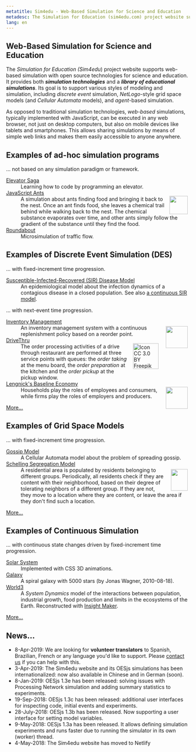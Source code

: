 ```yaml
---
metatitle: Sim4edu - Web-Based Simulation for Science and Education
metadesc: The Simulation for Education (sim4edu.com) project website supports web-based simulation with open source technologies for science and education.
lang: en
---
```

<main>
<section class="description"><h1>Web-Based Simulation for Science and Education</h1>
<div>
     <p>The <em>Simulation for Education (Sim4edu</em>) project website supports web-based simulation
      with open source technologies for science and education. It provides both <b><i>simulation
       technologies</i></b> and a <b><i>library of educational simulations</i></b>. Its goal is to support various
      styles of modeling and simulation, including <em>discrete event</em> simulation,
      <em>NetLogo</em>-style grid space models (and <em>Cellular Automata</em> models), and
      <em>agent</em>-based simulation.</p>
     <p>As opposed to traditional simulation technologies, <em>web-based</em> simulations,
      typically implemented with JavaScript, can be executed in any web browser, not just on desktop
      computers, but also on mobile devices like tablets and smartphones. This allows sharing
      simulations by means of simple web links and makes them easily accessible to anyone anywhere.
     </p>
    </div>
   </section>
   <section class="sim-category" id="ad-hoc-sim">
    <h2>Examples of ad-hoc simulation programs</h2>
    <p>... not based on any simulation paradigm or framework.</p>
    <dl>
     <dt><a href="http://play.elevatorsaga.com">Elevator Saga</a></dt>
     <dd>Learning how to code by programming an elevator.</dd>
     <dt><a href="http://www.natureincode.com/code/various/ants.html">JavaScript Ants</a></dt>
     <dd><img src="img/ant.svg" style="float:right; margin: 0 6px 0 1em;" width="50" id="ant" />A simulation about ants finding food and bringing it back to the nest. Once an ant finds food, she leaves a chemical trail behind while walking back to the nest. The chemical substance evaporates over time, and other ants simply follow the gradient of the substance until they find the food.</dd>
     <dt><a href="http://www.traffic-simulation.de/">Roundabout</a></dt>
     <dd>Microsimulation of traffic flow.</dd>
    </dl>
   </section>
   <section class="sim-category" id="DES">
    <h2>Examples of Discrete Event Simulation (DES) </h2>
    <p>... with fixed-increment time progression.</p>
    <dl>
     <dt><a href="sims/25/index.html">Susceptible-Infected-Recovered (SIR) Disease Model</a></dt>
     <dd>An epidemiological model about the infection dynamics of a contagious disease in a closed population.
      See also <a href="https://insightmaker.com/insight/2944/SIR-Model">a continuous SIR model</a>.</dd>
    </dl>
    <p>... with next-event time progression.</p>
    <dl>
     <dt><a href="sims/4/index.html">Inventory Management</a></dt><dd><img src="img/forklift.svg" style="float:right; margin: 4px 6px 0 1em;" width="60" />An inventory
     management system with a continuous replenishment policy based on a reorder point.</dd>
     <dt><a href="sims/10/index.html">DriveThru</a></dt><dd><img src="img/drive-through-blue.svg" style="float:right; margin: 0 6px 0 1em"
                                                                 title="Icon CC 3.0 BY Freepik (www.freepik.com) from www.flaticon.com" width="70" />The order processing activities of a drive through
     restaurant are performed at three service points with queues: the <em>order taking</em> at the menu board, the <em>order preparation</em>
     at the kitchen and the <em>order pickup</em> at the pickup window.</dd>
     <dt><a href="sims/20/index.html">Lengnick's Baseline Economy</a></dt><dd><img src="img/factory.svg" style="float:right; margin: 0 6px 0 1em;" width="60" /> <!-- /LengnickBaselineEconomy-1 -->
     Households play the roles of em&shy;ploy&shy;ees and con&shy;sumers, while firms play the roles of employers and producers.</dd>
    </dl>
    <p><a href="des-models/index.html">More...</a></p>
   </section>
   <section class="sim-category" id="grid-space">
    <h2>Examples of Grid Space Models</h2>
    <p>... with fixed-increment time progression.</p>
    <dl>
     <dt><a href="sims/16/index.html">Gossip Model</a></dt>
	    <dd>A Cellular Automata model about the problem of spreading gossip.</dd>
     <dt><a href="sims/6/index.html">Schelling Segregation Model</a></dt>
	    <dd><img src="img/SchellingGrid.png" style="float:right; margin: 6px 6px 0 1em;" width="46" height="59" />
	     A residential area is popu&shy;lated by resi&shy;dents belonging to different groups. Periodically, all
      residents check if they are content with their neighborhood, based on their degree of
      tolerating neighbors of a different group. If they are not, they move to a location where they
      are content, or leave the area if they don't find such a location.</dd>
    </dl>
    <p><a href="gridspace-models/index.html">More...</a></p>
   </section>
   <section class="sim-category" id="contin">
    <h2>Examples of Continuous Simulation</h2>
    <p>... with continuous state changes driven by fixed-increment time progression.</p>
    <dl>
      <dt><a href="sims/15/index.html">Solar System</a></dt><dd>Implemented with CSS 3D animations.</dd>
      <dt><a href="https://29a.ch/sandbox/2010/galaxy/">Galaxy</a></dt><dd>A spiral galaxy with
      5000 stars (by Jonas Wagner, 2010-08-18).</dd>
     <dt><a href="https://insightmaker.com/insight/1954/The-World3-Model">World3</a></dt>
     <dd>A <em>System Dynamics</em> model of the interactions between population, industrial growth, food production
      and limits in the ecosystems of the Earth. Reconstructed with <a href="https://insightmaker.com/">Insight Maker</a>.</dd>
    </dl>
    <p><a href="continuous-models/index.html">More...</a></p>
   </section>
  </main>
  <aside><h2>News...</h2>
   <ul>
    <li>8-Apr-2019: We are looking for <strong>volunteer translators</strong> to Spanish, Brazilian, French or any language you'd like to support. 
	 Please <a href="mailto:G.Wagner@b-tu.de?subject=Sim4edu%20Translation&body=Hi%20guys!%0D%0AI'd%20like%20to%20help%20with%20translating%20Sim4edu%20to%20...">contact us</a> 
	 if you can help  with this.</li>
    <li>3-Apr-2019: The Sim4edu website and its OESjs simulations has been internationalized: now also available in
     Chinese and in German (soon).</li>
    <li>8-Jan-2019: OESjs 1.3e has been released: solving issues with Processing Network simulation and adding summary statistics to experiments.</li>
    <li>19-Sep-2018: OESjs 1.3c has been released: additional user interfaces for inspecting code, initial events and experiments.</li>
    <li>28-July-2018: OESjs 1.3b has been released. Now supporting a user interface for setting model variables.</li>
    <li>9-May-2018: OESjs 1.3a has been released. It allows defining simulation experiments and runs faster due to running the simulator in its own (worker) thread.</li>
    <li>4-May-2018: The Sim4edu website has moved to Netlify</li>
   </ul>
</aside>